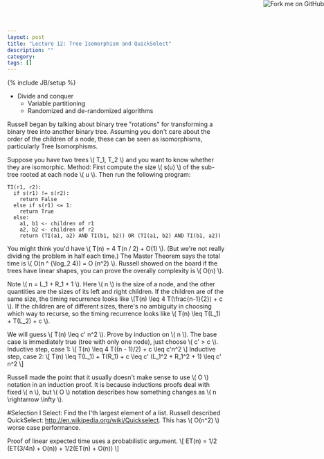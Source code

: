 ```yaml
---
layout: post
title: "Lecture 12: Tree Isomorphism and QuickSelect"
description: ""
category: 
tags: []
---
```

{% include JB/setup %}

<script type="text/javascript"
  src="http://cdn.mathjax.org/mathjax/latest/MathJax.js?config=TeX-AMS-MML_HTMLorMML">
</script>

<a href="https://github.com/emchristiansen/CSE202/tree/gh-pages/_posts">
  <img style="position: absolute; top: 0; right: 0; border: 0;" src="https://s3.amazonaws.com/github/ribbons/forkme_right_darkblue_121621.png" alt="Fork me on GitHub">
</a>

<!--EDIT BELOW THIS LINE, UNLESS YOU ARE DOING SOMETHING SPECIAL.-->

  * Divide and conquer
    * Variable partitioning
    * Randomized and de-randomized algorithms

Russell began by talking about binary tree "rotations" for transforming a binary tree into another binary tree.
Assuming you don't care about the order of the children of a node, these can be seen as isomorphisms, particularly Tree Isomorphisms.

Suppose you have two trees \\( T\_1, T\_2 \\) and you want to know whether they are isomorphic.
Method: First compute the size \\( s(u) \\) of the sub-tree rooted at each node \\( u \\).
Then run the following program:

```
TI(r1, r2):
  if s(r1) != s(r2):
    return False
  else if s(r1) <= 1:
    return True
  else:
    a1, b1 <- children of r1
    a2, b2 <- children of r2
    return (TI(a1, a2) AND TI(b1, b2)) OR (TI(a1, b2) AND TI(b1, a2))
```

You might think you'd have \\( T(n) = 4 T(n / 2) + O(1) \\).
(But we're not really dividing the problem in half each time.)
The Master Theorem says the total time is \\( O(n ^ {\log\_2 4}) = O (n^2) \\).
Russell showed on the board if the trees have linear shapes, you can prove the overally complexity is \\( O(n) \\).

Note \\( n = L\_1 + R\_1 + 1 \\).
Here \\( n \\) is the size of a node, and the other quantities are the sizes of its left and right children.
If the children are of the same size, the timing recurrence looks like \\(T(n) \leq 4 T(\frac{n-1}{2}) + c \\).
If the children are of different sizes, there's no ambiguity in choosing which way to recurse, so the timing recurrence looks like \\( T(n) \leq T(L\_1) + T(L\_2) + c \\).

We will guess \\( T(n) \leq c' n^2 \\).
Prove by induction on \\( n \\).
The base case is immediately true (tree with only one node), just choose \\( c' > c \\).
Inductive step, case 1:
\\[
T(n) \leq 4 T((n - 1)/2) + c \leq c'n^2
\\]
Inductive step, case 2:
\\[
T(n) \leq T(L\_1) + T(R\_1) + c \leq c' (L\_1^2 + R\_1^2 + 1) \leq c' n^2
\\]

Russell made the point that it usually doesn't make sense to use \\( O \\) notation in an induction proof.
It is because inductions proofs deal with fixed \\( n \\), but \\( O \\) notation describes how something changes as \\( n \rightarrow \infty \\).

#Selection
I Select: Find the I'th largest element of a list.
Russell described QuickSelect: http://en.wikipedia.org/wiki/Quickselect.
This has \\( O(n^2) \\) worse case performance.

Proof of linear expected time uses a probabilistic argument.
\\[
ET(n) = 1/2 (ET(3/4n) + O(n)) + 1/2(ET(n) + O(n))
\\]
